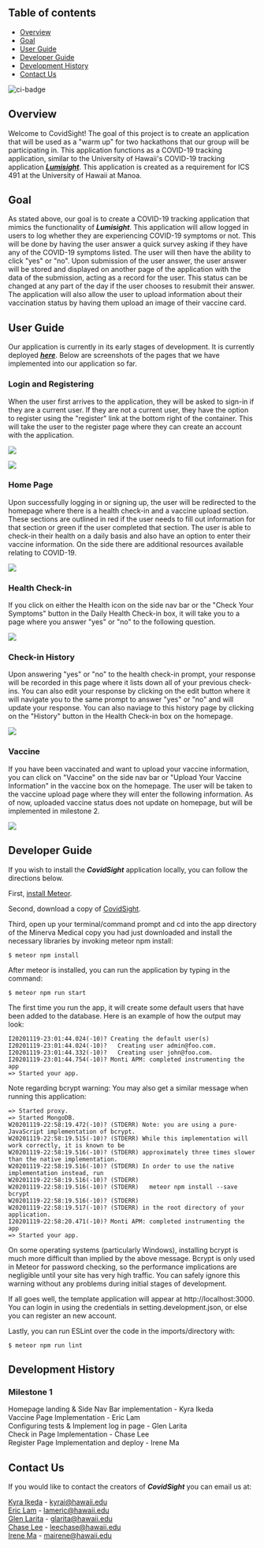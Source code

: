 ## Table of contents

* [Overview](#overview)
* [Goal](#goal)
* [User Guide](#user-guide)
* [Developer Guide](#developer-guide)
* [Development History](#development-history)
* [Contact Us](#contact-us)

![ci-badge](https://github.com/Covid-Sight/covid-sight/workflows/ci-covidsight/badge.svg)

## Overview
Welcome to CovidSight! The goal of this project is to create an application that will be used as a "warm up" for two hackathons that our group will be participating in. This application functions as a COVID-19 tracking application, similar to the University of Hawaii's COVID-19 tracking application _**[Lumisight](https://www.hawaii.edu/its/covid-19-resources/about-lumisight-uh/)**_. This application is created as a requirement for ICS 491 at the University of Hawaii at Manoa. 

## Goal
As stated above, our goal is to create a COVID-19 tracking application that mimics the functionality of _**Lumisight**_. This application will allow logged in users to log whether they are experiencing COVID-19 symptoms or not. This will be done by having the user answer a quick survey asking if they have any of the COVID-19 symptoms listed. The user will then have the ability to click "yes" or "no". Upon submission of the user answer, the user answer will be stored and displayed on another page of the application with the data of the submission, acting as a record for the user. This status can be changed at any part of the day if the user chooses to resubmit their answer. The application will also allow the user to upload information about their vaccination status by having them upload an image of their vaccine card.

## User Guide
Our application is currently in its early stages of development. It is currently deployed _**[here](https://covid-sight.meteorapp.com/)**_.
Below are screenshots of the pages that we have implemented into our application so far.  

### Login and Registering
When the user first arrives to the application, they will be asked to sign-in if they are a current user. If they are not a current user, they have the option to register using the "register" link at the bottom right of the container. This will take the user to the register page where they can create an account with the application. 

![](images/login.png)

![](images/register.png)

### Home Page
Upon successfully logging in or signing up, the user will be redirected to the homepage where there is a health check-in and a vaccine upload section. These sections are outlined in red if the user needs to fill out information for that section or green if the user completed that section. The user is able to check-in their health on a daily basis and also have an option to enter their vaccine information. On the side there are additional resources available relating to COVID-19.

![](images/home.png)

### Health Check-in 
If you click on either the Health icon on the side nav bar or the "Check Your Symptoms" button in the Daily Health Check-in box, it will take you to a page where you answer "yes" or "no" to the following question. 

![](images/checkin.png)

### Check-in History
Upon answering "yes" or "no" to the health check-in prompt, your response will be recorded in this page where it lists down all of your previous check-ins. You can also edit your response by clicking on the edit button where it will navigate you to the same prompt to answer "yes" or "no" and will update your response. You can also naviage to this history page by clicking on the "History" button in the Health Check-in box on the homepage.

![](images/history.png)

### Vaccine
If you have been vaccinated and want to upload your vaccine information, you can click on "Vaccine" on the side nav bar or "Upload Your Vaccine Information" in the vaccine box on the homepage. The user will be taken to the vaccine upload page where they will enter the following information. As of now, uploaded vaccine status does not update on homepage, but will be implemented in milestone 2.

![](images/vaccine.png)

## Developer Guide
If you wish to install the _**CovidSight**_ application locally, you can follow the directions below. 

First, [install Meteor](https://www.meteor.com/install).

Second, download a copy of [CovidSight](https://github.com/Covid-Sight/covid-sight).

Third, open up your terminal/command prompt and cd into the app directory of the Minerva Medical copy you had just downloaded
and install the necessary libraries by invoking meteor npm install:

```
$ meteor npm install
```

After meteor is installed, you can run the application by typing in the command:

```
$ meteor npm run start
```


The first time you run the app, it will create some default users that have been added to the database. Here is an
example of how the output may look:

```
I20201119-23:01:44.024(-10)? Creating the default user(s)
I20201119-23:01:44.024(-10)?   Creating user admin@foo.com.
I20201119-23:01:44.332(-10)?   Creating user john@foo.com.
I20201119-23:01:44.754(-10)? Monti APM: completed instrumenting the app
=> Started your app.
```

Note regarding bcrypt warning: You may also get a similar message when running this application:

```
=> Started proxy.                             
=> Started MongoDB.                           
W20201119-22:58:19.472(-10)? (STDERR) Note: you are using a pure-JavaScript implementation of bcrypt.
W20201119-22:58:19.515(-10)? (STDERR) While this implementation will work correctly, it is known to be
W20201119-22:58:19.516(-10)? (STDERR) approximately three times slower than the native implementation.
W20201119-22:58:19.516(-10)? (STDERR) In order to use the native implementation instead, run
W20201119-22:58:19.516(-10)? (STDERR) 
W20201119-22:58:19.516(-10)? (STDERR)   meteor npm install --save bcrypt
W20201119-22:58:19.516(-10)? (STDERR) 
W20201119-22:58:19.517(-10)? (STDERR) in the root directory of your application.
I20201119-22:58:20.471(-10)? Monti APM: completed instrumenting the app
=> Started your app.
```

On some operating systems (particularly Windows), installing bcrypt is much more difficult than implied by the above
message. Bcrypt is only used in Meteor for password checking, so the performance implications are negligible until your
site has very high traffic. You can safely ignore this warning without any problems during initial stages of
development.

If all goes well, the template application will appear at http://localhost:3000. You can login in using the credentials
in setting.development.json, or else you can register an new account.

Lastly, you can run ESLint over the code in the imports/directory with:

```
$ meteor npm run lint
```


## Development History
### Milestone 1 
Homepage landing & Side Nav Bar implementation - Kyra Ikeda <br />
Vaccine Page Implementation - Eric Lam <br />
Configuring tests & Implement log in page - Glen Larita <br />
Check in Page Implementation - Chase Lee <br />
Register Page Implementation and deploy - Irene Ma

## Contact Us
If you would like to contact the creators of _**CovidSight**_ you can email us at:

[Kyra Ikeda](https://kyraikeda.github.io/) - kyrai@hawaii.edu\
[Eric Lam](https://airyclam.github.io/) - lameric@hawaii.edu\
[Glen Larita](https://glarita.github.io/) - glarita@hawaii.edu\
[Chase Lee](https://chase-lee-ui.github.io/) - leechase@hawaii.edu\
[Irene Ma](https://irene-ma.github.io/) - mairene@hawaii.edu



